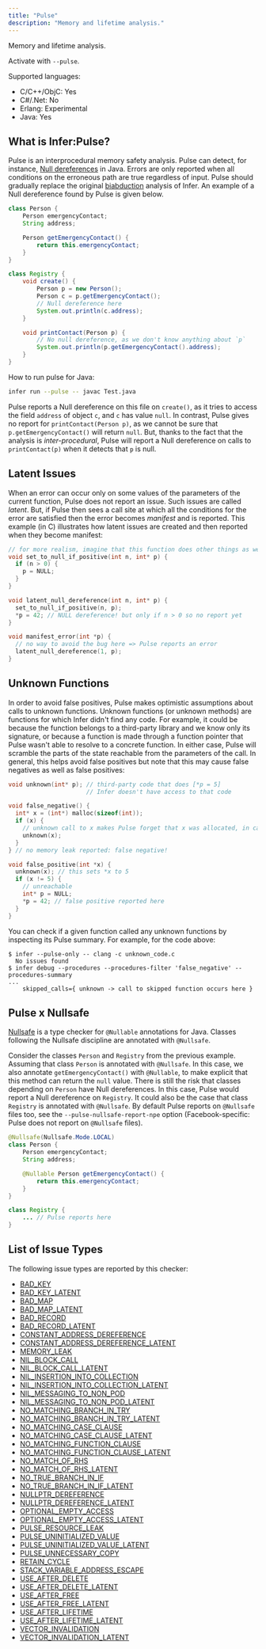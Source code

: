 ```yaml
---
title: "Pulse"
description: "Memory and lifetime analysis."
---
```


Memory and lifetime analysis.

Activate with `--pulse`.

Supported languages:
- C/C++/ObjC: Yes
- C#/.Net: No
- Erlang: Experimental
- Java: Yes

## What is Infer:Pulse?

Pulse is an interprocedural memory safety analysis. Pulse can detect, for instance, [Null dereferences](/docs/next/all-issue-types#nullptr_dereference) in Java. Errors are only reported when all conditions on the erroneous path are true regardless of input. Pulse should gradually replace the original [biabduction](/docs/next/checker-biabduction) analysis of Infer. An example of a Null dereference found by Pulse is given below.

```java
class Person {
    Person emergencyContact;
    String address;

    Person getEmergencyContact() {
        return this.emergencyContact;
    }
}

class Registry {
    void create() {
        Person p = new Person();
        Person c = p.getEmergencyContact();
        // Null dereference here
        System.out.println(c.address);
    }

    void printContact(Person p) {
        // No null dereference, as we don't know anything about `p`
        System.out.println(p.getEmergencyContact().address);
    }
}
```

How to run pulse for Java:
```bash
infer run --pulse -- javac Test.java
```

Pulse reports a Null dereference on this file on `create()`, as it tries to access the field `address` of object `c`, and `c` has value `null`. In contrast, Pulse gives no report for `printContact(Person p)`, as we cannot be sure that `p.getEmergencyContact()` will return `null`. But, thanks to the fact that the analysis is *inter-procedural*, Pulse will report a Null dereference on calls to `printContact(p)` when it detects that `p` is null.

## Latent Issues

When an error can occur only on some values of the parameters of the current function, Pulse does not report an issue. Such issues are called *latent*. But, if Pulse then sees a call site at which all the conditions for the error are satisfied then the error becomes *manifest* and is reported. This example (in C) illustrates how latent issues are created and then reported when they become manifest:

```c
// for more realism, imagine that this function does other things as well
void set_to_null_if_positive(int n, int* p) {
  if (n > 0) {
    p = NULL;
  }
}

void latent_null_dereference(int n, int* p) {
  set_to_null_if_positive(n, p);
  *p = 42; // NULL dereference! but only if n > 0 so no report yet
}

void manifest_error(int *p) {
  // no way to avoid the bug here => Pulse reports an error
  latent_null_dereference(1, p);
}
```

## Unknown Functions

In order to avoid false positives, Pulse makes optimistic assumptions about calls to unknown functions. Unknown functions (or unknown methods) are functions for which Infer didn't find any code. For example, it could be because the function belongs to a third-party library and we know only its signature, or because a function is made through a function pointer that Pulse wasn't able to resolve to a concrete function. In either case, Pulse will scramble the parts of the state reachable from the parameters of the call. In general, this helps avoid false positives but note that this may cause false negatives as well as false positives:

```c
void unknown(int* p); // third-party code that does [*p = 5]
                      // Infer doesn't have access to that code

void false_negative() {
  int* x = (int*) malloc(sizeof(int));
  if (x) {
    // unknown call to x makes Pulse forget that x was allocated, in case it frees x
    unknown(x); 
  }
} // no memory leak reported: false negative!

void false_positive(int *x) {
  unknown(x); // this sets *x to 5
  if (x != 5) {
    // unreachable
    int* p = NULL;
    *p = 42; // false positive reported here
  }
}
```

You can check if a given function called any unknown functions by inspecting its Pulse summary. For example, for the code above:
```console
$ infer --pulse-only -- clang -c unknown_code.c
  No issues found
$ infer debug --procedures --procedures-filter 'false_negative' --procedures-summary
...
    skipped_calls={ unknown -> call to skipped function occurs here }
```

## Pulse x Nullsafe

[Nullsafe](/docs/next/checker-eradicate) is a type checker for `@Nullable` annotations for Java. Classes following the Nullsafe discipline are annotated with `@Nullsafe`.

Consider the classes `Person` and `Registry` from the previous example. Assuming that class `Person` is annotated with `@Nullsafe`. In this case, we also annotate `getEmergencyContact()` with `@Nullable`, to make explicit that this method can return the `null` value. There is still the risk that classes depending on `Person` have Null dereferences. In this case, Pulse would report a Null dereference on `Registry`. It could also be the case that class `Registry` is annotated with `@Nullsafe`. By default Pulse reports on `@Nullsafe` files too, see the `--pulse-nullsafe-report-npe` option (Facebook-specific: Pulse does not report on `@Nullsafe` files).

```java
@Nullsafe(Nullsafe.Mode.LOCAL)
class Person {
    Person emergencyContact;
    String address;

    @Nullable Person getEmergencyContact() {
        return this.emergencyContact;
    }
}

class Registry {
    ... // Pulse reports here
}
```


## List of Issue Types

The following issue types are reported by this checker:
- [BAD_KEY](/docs/next/all-issue-types#bad_key)
- [BAD_KEY_LATENT](/docs/next/all-issue-types#bad_key_latent)
- [BAD_MAP](/docs/next/all-issue-types#bad_map)
- [BAD_MAP_LATENT](/docs/next/all-issue-types#bad_map_latent)
- [BAD_RECORD](/docs/next/all-issue-types#bad_record)
- [BAD_RECORD_LATENT](/docs/next/all-issue-types#bad_record_latent)
- [CONSTANT_ADDRESS_DEREFERENCE](/docs/next/all-issue-types#constant_address_dereference)
- [CONSTANT_ADDRESS_DEREFERENCE_LATENT](/docs/next/all-issue-types#constant_address_dereference_latent)
- [MEMORY_LEAK](/docs/next/all-issue-types#memory_leak)
- [NIL_BLOCK_CALL](/docs/next/all-issue-types#nil_block_call)
- [NIL_BLOCK_CALL_LATENT](/docs/next/all-issue-types#nil_block_call_latent)
- [NIL_INSERTION_INTO_COLLECTION](/docs/next/all-issue-types#nil_insertion_into_collection)
- [NIL_INSERTION_INTO_COLLECTION_LATENT](/docs/next/all-issue-types#nil_insertion_into_collection_latent)
- [NIL_MESSAGING_TO_NON_POD](/docs/next/all-issue-types#nil_messaging_to_non_pod)
- [NIL_MESSAGING_TO_NON_POD_LATENT](/docs/next/all-issue-types#nil_messaging_to_non_pod_latent)
- [NO_MATCHING_BRANCH_IN_TRY](/docs/next/all-issue-types#no_matching_branch_in_try)
- [NO_MATCHING_BRANCH_IN_TRY_LATENT](/docs/next/all-issue-types#no_matching_branch_in_try_latent)
- [NO_MATCHING_CASE_CLAUSE](/docs/next/all-issue-types#no_matching_case_clause)
- [NO_MATCHING_CASE_CLAUSE_LATENT](/docs/next/all-issue-types#no_matching_case_clause_latent)
- [NO_MATCHING_FUNCTION_CLAUSE](/docs/next/all-issue-types#no_matching_function_clause)
- [NO_MATCHING_FUNCTION_CLAUSE_LATENT](/docs/next/all-issue-types#no_matching_function_clause_latent)
- [NO_MATCH_OF_RHS](/docs/next/all-issue-types#no_match_of_rhs)
- [NO_MATCH_OF_RHS_LATENT](/docs/next/all-issue-types#no_match_of_rhs_latent)
- [NO_TRUE_BRANCH_IN_IF](/docs/next/all-issue-types#no_true_branch_in_if)
- [NO_TRUE_BRANCH_IN_IF_LATENT](/docs/next/all-issue-types#no_true_branch_in_if_latent)
- [NULLPTR_DEREFERENCE](/docs/next/all-issue-types#nullptr_dereference)
- [NULLPTR_DEREFERENCE_LATENT](/docs/next/all-issue-types#nullptr_dereference_latent)
- [OPTIONAL_EMPTY_ACCESS](/docs/next/all-issue-types#optional_empty_access)
- [OPTIONAL_EMPTY_ACCESS_LATENT](/docs/next/all-issue-types#optional_empty_access_latent)
- [PULSE_RESOURCE_LEAK](/docs/next/all-issue-types#pulse_resource_leak)
- [PULSE_UNINITIALIZED_VALUE](/docs/next/all-issue-types#pulse_uninitialized_value)
- [PULSE_UNINITIALIZED_VALUE_LATENT](/docs/next/all-issue-types#pulse_uninitialized_value_latent)
- [PULSE_UNNECESSARY_COPY](/docs/next/all-issue-types#pulse_unnecessary_copy)
- [RETAIN_CYCLE](/docs/next/all-issue-types#retain_cycle)
- [STACK_VARIABLE_ADDRESS_ESCAPE](/docs/next/all-issue-types#stack_variable_address_escape)
- [USE_AFTER_DELETE](/docs/next/all-issue-types#use_after_delete)
- [USE_AFTER_DELETE_LATENT](/docs/next/all-issue-types#use_after_delete_latent)
- [USE_AFTER_FREE](/docs/next/all-issue-types#use_after_free)
- [USE_AFTER_FREE_LATENT](/docs/next/all-issue-types#use_after_free_latent)
- [USE_AFTER_LIFETIME](/docs/next/all-issue-types#use_after_lifetime)
- [USE_AFTER_LIFETIME_LATENT](/docs/next/all-issue-types#use_after_lifetime_latent)
- [VECTOR_INVALIDATION](/docs/next/all-issue-types#vector_invalidation)
- [VECTOR_INVALIDATION_LATENT](/docs/next/all-issue-types#vector_invalidation_latent)
